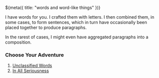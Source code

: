 ${meta({
	title: "words and word-like things"
})}

I have words for you. I crafted them with letters. I then combined them, in some cases, to form sentences, which in turn have occasionally been placed together to produce paragraphs.

In the rarest of cases, I might even have aggregated paragraphs into a composition.

### Choose Your Adventure

1. [Unclassified Words](./unclassified/index.html)
1. [In All Seriousness](./serious/index.html)

